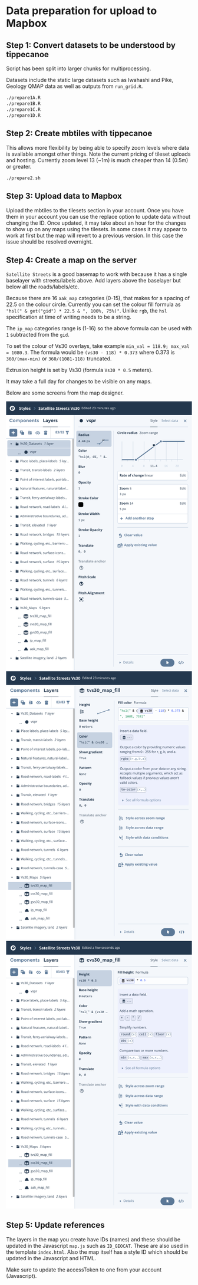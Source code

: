 # Data preparation for upload to Mapbox

## Step 1: Convert datasets to be understood by tippecanoe
Script has been split into larger chunks for multiprocessing.

Datasets include the static large datasets such as Iwahashi and Pike, Geology QMAP data as well as outputs from `run_grid.R`.
```
./prepare1A.R
./prepare1B.R
./prepare1C.R
./prepare1D.R
```

## Step 2: Create mbtiles with tippecanoe
This allows more flexibility by being able to specify zoom levels where data is available amongst other things. Note the current pricing of tileset uploads and hosting. Currently zoom level 13 (~1m) is much cheaper than 14 (0.5m) or greater.
```
./prepare2.sh
```

## Step 3: Upload data to Mapbox
Upload the mbtiles to the tilesets section in your account. Once you have them in your account you can use the replace option to update data without changing the ID. Once updated, it may take about an hour for the changes to show up on any maps using the tilesets. In some cases it may appear to work at first but the map will revert to a previous version. In this case the issue should be resolved overnight.

## Step 4: Create a map on the server
`Satellite Streets` is a good basemap to work with because it has a single baselayer with streets/labels above.
Add layers above the baselayer but below all the roads/labels/etc.

Because there are 16 `aak_map` categories (0-15), that makes for a spacing of 22.5 on the colour circle. Currently you can set the colour fill formula as `"hsl(" & get("gid") * 22.5 & ", 100%, 75%)"`. Unlike `rgb`, the `hsl` specification at time of writing needs to be a string.

The `ip_map` categories range is (1-16) so the above formula can be used with `1` subtracted from the `gid`.

To set the colour of Vs30 overlays, take example `min_val = 118.9; max_val = 1080.3`. The formula would be `(vs30 - 118) * 0.373` where 0.373 is `360/(max-min)` or `360/(1081-118)` truncated.

Extrusion height is set by Vs30 (formula `Vs30 * 0.5` meters).

It may take a full day for changes to be visible on any maps.

Below are some screens from the map designer.

<img src="img/size.png">
<img src="img/colouring.png">
<img src="img/extrusion.png">

## Step 5: Update references
The layers in the map you create have IDs (names) and these should be updated in the Javascript `map.js` such as `ID_GEOCAT`. These are also used in the template `index.html`. Also the map itself has a style ID which should be updated in the Javascript and HTML.

Make sure to update the accessToken to one from your account (Javascript).
